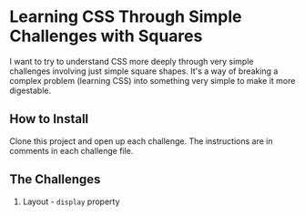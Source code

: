# Learning CSS Through Simple Challenges with Squares

I want to try to understand CSS more deeply through very simple challenges involving just simple square shapes. It's a way of breaking a complex problem (learning CSS) into something very simple to make it more digestable.

## How to Install

Clone this project and open up each challenge. The instructions are in comments in each challenge file.

## The Challenges

1. Layout - `display` property